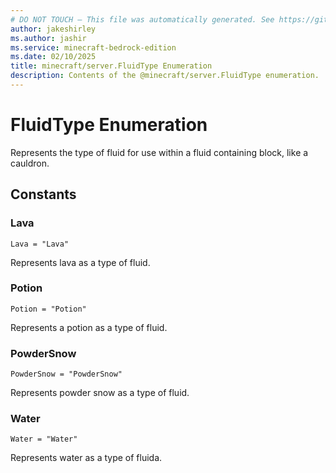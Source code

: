 ```yaml
---
# DO NOT TOUCH — This file was automatically generated. See https://github.com/mojang/minecraftapidocsgenerator to modify descriptions, examples, etc.
author: jakeshirley
ms.author: jashir
ms.service: minecraft-bedrock-edition
ms.date: 02/10/2025
title: minecraft/server.FluidType Enumeration
description: Contents of the @minecraft/server.FluidType enumeration.
---
```

# FluidType Enumeration

Represents the type of fluid for use within a fluid containing block, like a cauldron.

## Constants
### **Lava**
`Lava = "Lava"`

Represents lava as a type of fluid.
### **Potion**
`Potion = "Potion"`

Represents a potion as a type of fluid.
### **PowderSnow**
`PowderSnow = "PowderSnow"`

Represents powder snow as a type of fluid.
### **Water**
`Water = "Water"`

Represents water as a type of fluida.
